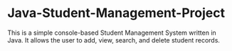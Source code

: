 # Java-Student-Management-Project
This is a simple console-based Student Management System written in Java. It allows the user to add, view, search, and delete student records.
